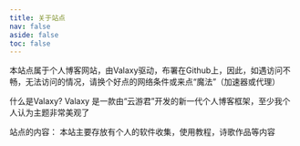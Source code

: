 ```yaml
---
title: 关于站点
nav: false
aside: false
toc: false
---
```


本站点属于个人博客网站，由Valaxy驱动，布署在Github上，因此，如遇访问不畅，无法访问的情况，请换个好点的网络条件或来点“魔法”（加速器或代理）

什么是Valaxy?
Valaxy 是一款由“云游君”开发的新一代个人博客框架，至少我个人认为主题非常美观了

站点的内容：
本站主要存放有个人的软件收集，使用教程，诗歌作品等内容